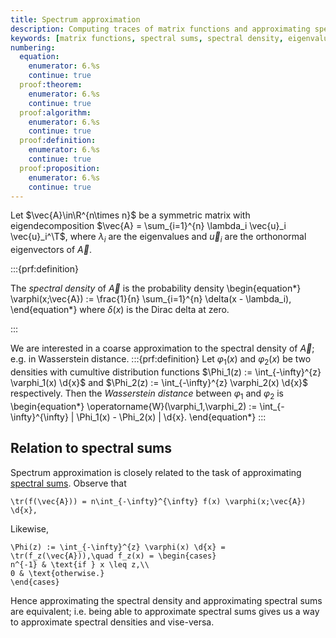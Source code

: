 ```yaml
---
title: Spectrum approximation
description: Computing traces of matrix functions and approximating spectral densities using randomized methods
keywords: [matrix functions, spectral sums, spectral density, eigenvalues, trace approximation, Dirac delta, probability measures]
numbering:
  equation:
    enumerator: 6.%s
    continue: true
  proof:theorem:
    enumerator: 6.%s
    continue: true
  proof:algorithm:
    enumerator: 6.%s
    continue: true
  proof:definition:
    enumerator: 6.%s
    continue: true
  proof:proposition:
    enumerator: 6.%s
    continue: true
---
```



Let $\vec{A}\in\R^{n\times n}$ be a symmetric matrix with eigendecomposition $\vec{A} = \sum_{i=1}^{n} \lambda_i \vec{u}_i \vec{u}_i^\T$, where $\lambda_i$ are the eigenvalues and $\vec{u}_i$ are the orthonormal eigenvectors of $\vec{A}$.

:::{prf:definition}

The *spectral density* of $\vec{A}$ is the probability density 
\begin{equation*}
\varphi(x;\vec{A}) := \frac{1}{n} \sum_{i=1}^{n} \delta(x - \lambda_i),
\end{equation*}
where $\delta(x)$ is the Dirac delta at zero.

:::

We are interested in a coarse approximation to the spectral density of $\vec{A}$; e.g. in Wasserstein distance.
:::{prf:definition}
Let $\varphi_1(x)$ and $\varphi_2(x)$ be two densities with cumultive distribution functions $\Phi_1(z) := \int_{-\infty}^{z} \varphi_1(x) \d{x}$ and $\Phi_2(z) := \int_{-\infty}^{z} \varphi_2(x) \d{x}$ respectively. 
Then the *Wasserstein distance* between $\varphi_1$ and $\varphi_2$ is 
\begin{equation*}
\operatorname{W}(\varphi_1,\varphi_2) := \int_{-\infty}^{\infty} | \Phi_1(x) - \Phi_2(x) | \d{x}.
\end{equation*}
:::


## Relation to spectral sums

Spectrum approximation is closely related to the task of approximating [spectral sums](./matrix-functions.md).
Observe that 
```{math}
\tr(f(\vec{A})) = n\int_{-\infty}^{\infty} f(x) \varphi(x;\vec{A}) \d{x},
```
Likewise,
```{math}
\Phi(z) := \int_{-\infty}^{z} \varphi(x) \d{x} = \tr(f_z(\vec{A})),\quad f_z(x) = \begin{cases}
n^{-1} & \text{if } x \leq z,\\
0 & \text{otherwise.}
\end{cases}
```
Hence approximating the spectral density and approximating spectral sums are equivalent; i.e. being able to approximate spectral sums gives us a way to approximate spectral densities and vise-versa.

